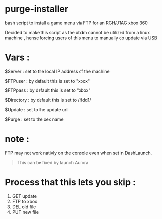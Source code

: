 # purge-installer
bash script to install a game menu via FTP for an RGH/JTAG xbox 360

Decided to make this script as the xbdm cannot be utilized from a linux machine , hense forcing users of this menu to manually do update via USB 

# Vars :

$Server : set to the local IP address of the machine

$FTPuser : by default this is set to "xbox"

$FTPpass : by default this is set to "xbox"

$Directory : by default this is set to /Hdd1/

$Update : set to the update url 

$Purge : set to the xex name 


# note :
 
FTP may not work nativly on the console even when set in DashLaunch.
> This can be fixed by launch Aurora


# Process that this lets you skip :

1. GET update
2. FTP to xbox
3. DEL old file
4. PUT new file

